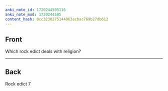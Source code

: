 ```yaml
---
anki_note_id: 1720244505116
anki_note_mod: 1720244505
content_hash: 0cc3230275144963acbac769b27db612
---
```


## Front

Which rock edict deals with religion?

<hr/>

## Back

Rock edict 7